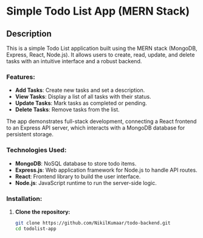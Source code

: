 # Simple Todo List App (MERN Stack)

## Description

This is a simple Todo List application built using the MERN stack (MongoDB, Express, React, Node.js). It allows users to create, read, update, and delete tasks with an intuitive interface and a robust backend.

### Features:
- **Add Tasks**: Create new tasks and set a description.
- **View Tasks**: Display a list of all tasks with their status.
- **Update Tasks**: Mark tasks as completed or pending.
- **Delete Tasks**: Remove tasks from the list.
  
The app demonstrates full-stack development, connecting a React frontend to an Express API server, which interacts with a MongoDB database for persistent storage.

### Technologies Used:
- **MongoDB**: NoSQL database to store todo items.
- **Express.js**: Web application framework for Node.js to handle API routes.
- **React**: Frontend library to build the user interface.
- **Node.js**: JavaScript runtime to run the server-side logic.
  
### Installation:

1. **Clone the repository:**

   ```bash
   git clone https://github.com/NikilKumaar/todo-backend.git
   cd todolist-app
